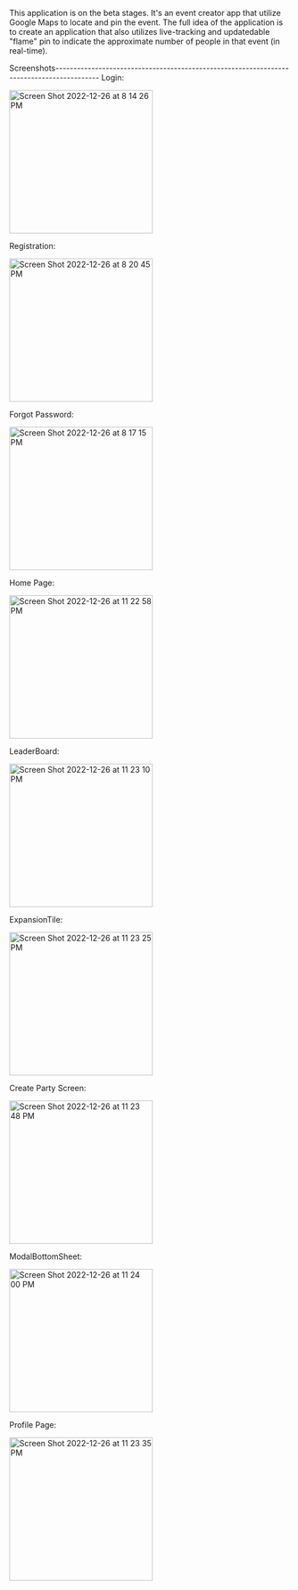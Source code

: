 This application is on the beta stages. It's an event creator app that utilize Google Maps to locate and pin the event.
The full idea of the application is to create an application that also utilizes live-tracking and updatedable "flame" pin to indicate the approximate number of people in that event (in real-time). 


Screenshots------------------------------------------------------------------------------------------
Login:


<img width="257" alt="Screen Shot 2022-12-26 at 8 14 26 PM" src="https://user-images.githubusercontent.com/86800635/209599386-25ae5d79-fb16-498d-bde1-583c422211df.png">

Registration:


<img width="257" alt="Screen Shot 2022-12-26 at 8 20 45 PM" src="https://user-images.githubusercontent.com/86800635/209599384-f3009228-319a-4816-ac2a-8d903864b8c4.png">

Forgot Password:

<img width="257" alt="Screen Shot 2022-12-26 at 8 17 15 PM" src="https://user-images.githubusercontent.com/86800635/209599385-f7be3dbb-8ddc-41fc-ba00-21ca5e795377.png">

Home Page:

<img width="257" alt="Screen Shot 2022-12-26 at 11 22 58 PM" src="https://user-images.githubusercontent.com/86800635/209610915-df1b7258-bff5-44d4-bdae-6816f120b3be.png">

LeaderBoard:

<img width="257" alt="Screen Shot 2022-12-26 at 11 23 10 PM" src="https://user-images.githubusercontent.com/86800635/209610964-aa6c8ffa-98ab-4e1a-ba2f-e31fc3657a16.png">

ExpansionTile:

<img width="257" alt="Screen Shot 2022-12-26 at 11 23 25 PM" src="https://user-images.githubusercontent.com/86800635/209611021-480ed8f3-b2d8-40d3-8521-6cbf9c2efdea.png">


Create Party Screen:

<img width="257" alt="Screen Shot 2022-12-26 at 11 23 48 PM" src="https://user-images.githubusercontent.com/86800635/209611080-6afefc1a-b7fa-4de4-9c2b-e5fec35b4903.png">

ModalBottomSheet:

<img width="257" alt="Screen Shot 2022-12-26 at 11 24 00 PM" src="https://user-images.githubusercontent.com/86800635/209611098-4c30b360-67c4-41f6-ae8a-d7ac63e69c30.png">

Profile Page:

<img width="257" alt="Screen Shot 2022-12-26 at 11 23 35 PM" src="https://user-images.githubusercontent.com/86800635/209611127-fe0a5f25-b403-458f-9bd6-c92a71fb881c.png">




